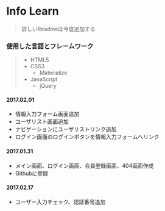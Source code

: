 # Info Learn

> 詳しいReadmeは今度追加する

### 使用した言語とフレームワーク

> - HTML5
> - CSS3
>   - Materialize
> - JavaScript
>   - jQuery

#### 2017.02.01

- 情報入力フォーム画面追加
- ユーザリスト画面追加
- ナビゲーションにユーザリストリンク追加
- ログイン画面のログインボタンを情報入力フォームへリンク

#### 2017.01.31

- メイン画面、ログイン画面、会員登録画面、404画面作成
- Githubに登録

#### 2017.02.17

- ユーザー入力チェック、認証番号追加
